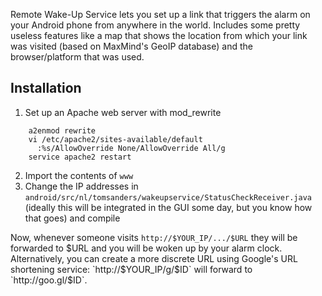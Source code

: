 Remote Wake-Up Service lets you set up a link that triggers the alarm on your Android phone from anywhere in the world. Includes some pretty useless features like a map that shows the location from which your link was visited (based on MaxMind's GeoIP database) and the browser/platform that was used.

Installation
------------
1. Set up an Apache web server with mod_rewrite
```
    a2enmod rewrite
    vi /etc/apache2/sites-available/default
      :%s/AllowOverride None/AllowOverride All/g
    service apache2 restart
```
2. Import the contents of `www`
3. Change the IP addresses in `android/src/nl/tomsanders/wakeupservice/StatusCheckReceiver.java` (ideally this will be integrated in the GUI some day, but you know how that goes) and compile

Now, whenever someone visits `http://$YOUR_IP/.../$URL` they will be forwarded to $URL and you will be woken up by your alarm clock. Alternatively, you can create a more discrete URL using Google's URL shortening service: `http://$YOUR_IP/g/$ID` will forward to `http://goo.gl/$ID`.
